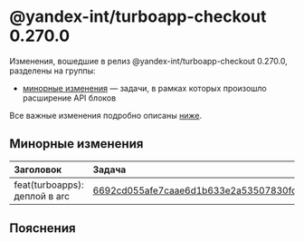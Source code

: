 # @yandex-int/turboapp-checkout 0.270.0

<!-- ЧЕЛОВЕЧЕСКОЕ ВСТУПЛЕНИЕ -->

Изменения, вошедшие в релиз @yandex-int/turboapp-checkout 0.270.0, разделены на группы:

* [минорные изменения](#Минорные-изменения) — задачи, в рамках которых произошло расширение API блоков

Все важные изменения подробно описаны [ниже](#Пояснения).

## Минорные изменения

| Заголовок                     | Задача                                     | PR  |
| :---------------------------- | :----------------------------------------- | :-- |
| feat(turboapps): деплой в arc | [6692cd055afe7caae6d1b633e2a53507830fca31] | N/A |

## Пояснения

[6692cd055afe7caae6d1b633e2a53507830fca31]: https://a.yandex-team.ru/arc_vcs/commit/6692cd055afe7caae6d1b633e2a53507830fca31

